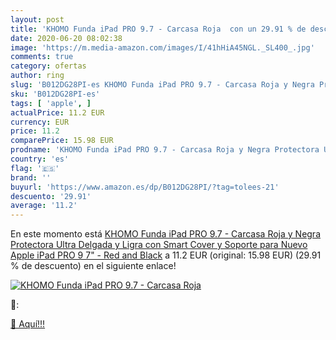 ```yaml
---
layout: post
title: 'KHOMO Funda iPad PRO 9.7 - Carcasa Roja  con un 29.91 % de descuento'
date: 2020-06-20 08:02:38
image: 'https://m.media-amazon.com/images/I/41hHiA45NGL._SL400_.jpg'
comments: true
category: ofertas
author: ring
slug: 'B012DG28PI-es KHOMO Funda iPad PRO 9.7 - Carcasa Roja y Negra Protectora...'
sku: 'B012DG28PI-es'
tags: [ 'apple', ]
actualPrice: 11.2 EUR
currency: EUR
price: 11.2
comparePrice: 15.98 EUR
prodname: 'KHOMO Funda iPad PRO 9.7 - Carcasa Roja y Negra Protectora Ultra Delgada y Ligra con Smart Cover y Soporte para Nuevo Apple iPad PRO  9 7"  - Red and Black'
country: 'es'
flag: '🇪🇸'
brand: ''
buyurl: 'https://www.amazon.es/dp/B012DG28PI/?tag=tolees-21'
descuento: '29.91'
average: '11.2'
---
```


En este momento está [KHOMO Funda iPad PRO 9.7 - Carcasa Roja y Negra Protectora Ultra Delgada y Ligra con Smart Cover y Soporte para Nuevo Apple iPad PRO  9 7"  - Red and Black](https://www.amazon.es/dp/B012DG28PI/?tag=tolees-21) a 11.2 EUR (original: 15.98 EUR) (29.91 %  de descuento) en el siguiente enlace!

[![KHOMO Funda iPad PRO 9.7 - Carcasa Roja ](https://m.media-amazon.com/images/I/41hHiA45NGL._SL400_.jpg)](https://www.amazon.es/dp/B012DG28PI/?tag=tolees-21)

🔎:


[🛒 Aquí!!!](https://www.amazon.es/dp/B012DG28PI/?tag=tolees-21)
